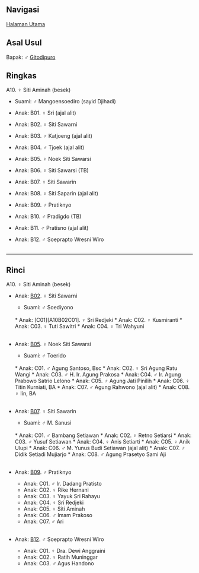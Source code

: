 ## Navigasi

[Halaman Utama][up]

## Asal Usul

Bapak: ♂ [Gitodipuro][gitodipuro]

## Ringkas

A10. ♀ Siti Aminah (besek)
	<br/>

*	Suami: ♂ Mangoensoediro (sayid Djihadi)
	<br/>

*	Anak: B01. ♀ Sri (ajal alit)
*	Anak: B02. ♀ Siti Sawarni
*	Anak: B03. ♂ Katjoeng (ajal alit)
*	Anak: B04. ♂ Tjoek (ajal alit)
*	Anak: B05. ♀ Noek Siti Sawarsi
*	Anak: B06. ♀ Siti Sawarsi (TB)
*	Anak: B07. ♀ Siti Sawarin
*	Anak: B08. ♀ Siti Saparin (ajal alit)
*	Anak: B09. ♂ Pratiknyo
*	Anak: B10. ♂ Pradigdo (TB)
*	Anak: B11. ♂ Pratisno (ajal alit)
*	Anak: B12. ♂ Soeprapto Wresni Wiro
	<br/><br/>

-- -- --

## Rinci

A10. ♀ Siti Aminah (besek)
	<br/>

*	Anak: [B02][A10B02]. ♀ Siti Sawarni
	*	Suami: ♂ Soediyono
	<br/>
	*	Anak: [C01][A10B02C01]. ♀ Sri Redjeki
	*	Anak: C02. ♀ Kusmiranti
	*	Anak: C03. ♀ Tuti Sawitri
	*	Anak: C04. ♀ Tri Wahyuni
	<br/><br/>

*	Anak: [B05][A10B05]. ♀ Noek Siti Sawarsi
	*	Suami: ♂ Toerido
	<br/>
	*	Anak: C01. ♂ Agung Santoso, Bsc
	*	Anak: C02. ♀ Sri Agung Ratu Wangi
	*	Anak: C03. ♂ H. Ir. Agung Prakosa
	*	Anak: C04. ♂ Ir. Agung Prabowo Satrio Lelono
	*	Anak: C05. ♂ Agung Jati Pinilih
	*	Anak: C06. ♀ Titin Kurniati, BA
	*	Anak: C07. ♂ Agung Rahwono (ajal alit)
	*	Anak: C08. ♀ Iin, BA
	<br/><br/>

*	Anak: [B07][A10B07]. ♀ Siti Sawarin
	*	Suami: ♂ M. Sanusi
	<br/>
	*	Anak: C01. ♂ Bambang Setiawan
	*	Anak: C02. ♀ Retno Setiarsi
	*	Anak: C03. ♂ Yusuf Setiawan
	*	Anak: C04. ♀ Anis Setiarti
	*	Anak: C05. ♀ Anik Ulupi
	*	Anak: C06. ♂ M. Yunus Budi Setiawan (ajal alit)
	*	Anak: C07. ♂ Didik Setiadi Mujiarjo
	*	Anak: C08. ♂ Agung Prasetyo Sami Aji
	<br/><br/>

*	Anak: [B09][A10B09]. ♂ Pratiknyo
	<br/>
	*	Anak: C01. ♂ Ir. Dadang Pratisto
	*	Anak: C02. ♀ Rike Hernani
	*	Anak: C03. ♀ Yayuk Sri Rahayu
	*	Anak: C04. ♀ Sri Redjeki
	*	Anak: C05. ♀ Siti Aminah
	*	Anak: C06. ♂ Imam Prakoso
	*	Anak: C07. ♂ Ari
	<br/><br/>

*	Anak: [B12][A10B12]. ♂ Soeprapto Wresni Wiro
	<br/>
	*	Anak: C01. ♀ Dra. Dewi Anggraini
	*	Anak: C02. ♀ Ratih Muninggar
	*	Anak: C03. ♂ Agus Handono
	<br/><br/>

[up]: https://github.com/epsi-rns/gitodipuro/blob/master/README.md
[gitodipuro]: https://github.com/epsi-rns/gitodipuro/blob/master/gitodipuro.md

[A10B02]: https://github.com/epsi-rns/gitodipuro/blob/master/tree/A10/B02.md
[A10B05]: https://github.com/epsi-rns/gitodipuro/blob/master/tree/A10/B05.md
[A10B07]: https://github.com/epsi-rns/gitodipuro/blob/master/tree/A10/B07.md
[A10B09]: https://github.com/epsi-rns/gitodipuro/blob/master/tree/A10/B09.md
[A10B12]: https://github.com/epsi-rns/gitodipuro/blob/master/tree/A10/B12.md

[A10B02C01]: https://github.com/epsi-rns/gitodipuro/blob/master/tree/A10/B02/C01.md
